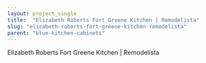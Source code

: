 ```yaml
---
layout: project_single
title:  "Elizabeth Roberts Fort Greene Kitchen | Remodelista"
slug: "elizabeth-roberts-fort-greene-kitchen-remodelista"
parent: "blue-kitchen-cabinets"
---
```

Elizabeth Roberts Fort Greene Kitchen | Remodelista